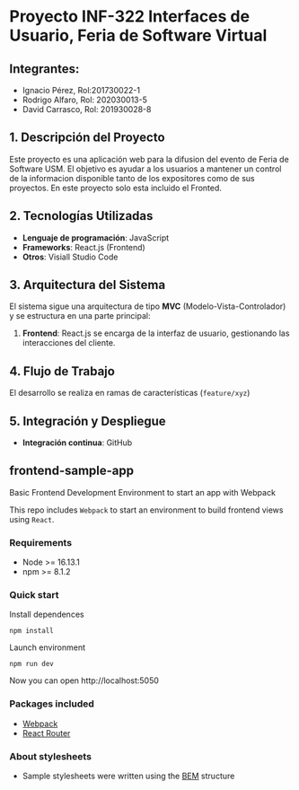 # Proyecto INF-322 Interfaces de Usuario, Feria de Software Virtual
## Integrantes:
- Ignacio Pérez, Rol:201730022-1
- Rodrigo Alfaro, Rol: 202030013-5
- David Carrasco, Rol: 201930028-8

## 1. Descripción del Proyecto
Este proyecto es una aplicación web para la difusion del evento de Feria de Software USM. El objetivo es ayudar a los usuarios a mantener un control de la informacion disponible tanto de los expositores como de sus proyectos. En este proyecto solo esta incluido el Fronted.

## 2. Tecnologías Utilizadas
- **Lenguaje de programación**: JavaScript
- **Frameworks**: React.js (Frontend)
- **Otros**: Visiall Studio Code

## 3. Arquitectura del Sistema
El sistema sigue una arquitectura de tipo **MVC** (Modelo-Vista-Controlador) y se estructura en una parte principal:

1. **Frontend**: React.js se encarga de la interfaz de usuario, gestionando las interacciones del cliente.

## 4. Flujo de Trabajo
El desarrollo se realiza en ramas de características (`feature/xyz`)

## 5. Integración y Despliegue
- **Integración continua**: GitHub

## frontend-sample-app

Basic Frontend Development Environment to start an app with Webpack

This repo includes `Webpack` to start an environment to build frontend views using `React`.

### Requirements

- Node >= 16.13.1
- npm >= 8.1.2

### Quick start

Install dependences

```
npm install
```

Launch environment

```
npm run dev
```

Now you can open http://localhost:5050

### Packages included

- [Webpack](https://webpack.js.org/)
- [React Router](https://reactrouter.com/en/main)

### About stylesheets

- Sample stylesheets were written using the [BEM](https://getbem.com/) structure
